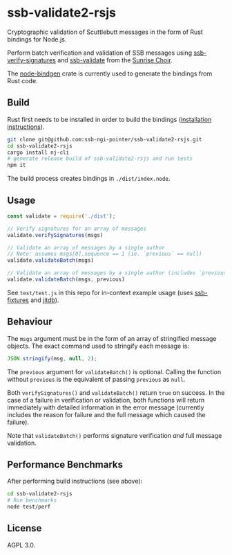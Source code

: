 # ssb-validate2-rsjs

Cryptographic validation of Scuttlebutt messages in the form of Rust bindings for Node.js.

Perform batch verification and validation of SSB messages using [ssb-verify-signatures](https://crates.io/crates/ssb-verify-signatures) and [ssb-validate](https://crates.io/crates/ssb-validate) from the [Sunrise Choir](https://github.com/sunrise-choir).

The [node-bindgen](https://github.com/infinyon/node-bindgen) crate is currently used to generate the bindings from Rust code.

## Build

Rust first needs to be installed in order to build the bindings ([installation instructions](https://rustup.rs/)).

```bash
git clone git@github.com:ssb-ngi-pointer/ssb-validate2-rsjs.git
cd ssb-validate2-rsjs
cargo install nj-cli
# generate release build of ssb-validate2-rsjs and run tests
npm it
```

The build process creates bindings in `./dist/index.node`.

## Usage

```javascript
const validate = require('./dist');

// Verify signatures for an array of messages
validate.verifySignatures(msgs)

// Validate an array of messages by a single author
// Note: assumes msgs[0].sequence == 1 (ie. `previous` == null)
validate.validateBatch(msgs)

// Validate an array of messages by a single author (includes `previous`)
validate.validateBatch(msgs, previous)
```

See `test/test.js` in this repo for in-context example usage (uses [ssb-fixtures](https://github.com/ssb-ngi-pointer/ssb-fixtures) and [jitdb](https://github.com/ssb-ngi-pointer/jitdb)).

## Behaviour

The `msgs` argument must be in the form of an array of stringified message objects. The exact command used to stringify each message is:

```javascript
JSON.stringify(msg, null, 2);
```

The `previous` argument for `validateBatch()` is optional. Calling the function without `previous` is the equivalent of passing `previous` as `null`.

Both `verifySignatures()` and `validateBatch()` return `true` on success. In the case of a failure in verification or validation, both functions will return immediately with detailed information in the error message (currently includes the reason for failure and the full message which caused the failure).

Note that `validateBatch()` performs signature verification _and_ full message validation.

## Performance Benchmarks

After performing build instructions (see above):

```bash
cd ssb-validate2-rsjs
# Run benchmarks
node test/perf
```

## License

AGPL 3.0.
